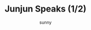 ---
media: "images/rounds/war/junjun_speaks_1.png"
media_type: image
title: Junjun Speaks (1/2)
author: sunny
desc: Junjun comments on the life expectancy of the NT forces.
---
